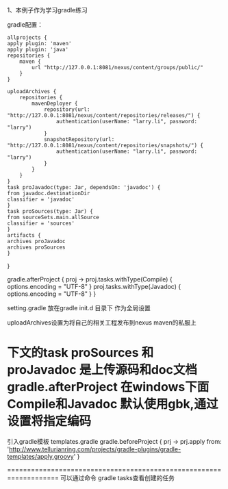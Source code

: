 1、本例子作为学习gradle练习

   gradle配置：

    allprojects {
    apply plugin: 'maven'
    apply plugin: 'java'
    repositories {
        maven {
            url "http://127.0.0.1:8081/nexus/content/groups/public/"
        }
    }

    uploadArchives {
        repositories {
            mavenDeployer {
                repository(url: "http://127.0.0.1:8081/nexus/content/repositories/releases/") {
                    authentication(userName: "larry.li", password: "larry")
                }
                snapshotRepository(url: "http://127.0.0.1:8081/nexus/content/repositories/snapshots/") {
                    authentication(userName: "larry.li", password: "larry")
                }
            }
        }
    }
    task proJavadoc(type: Jar, dependsOn: 'javadoc') {
	from javadoc.destinationDir
	classifier = 'javadoc'
    }
    task proSources(type: Jar) {
	from sourceSets.main.allSource
	classifier = 'sources'
    }
    artifacts {
	archives proJavadoc
	archives proSources
    }
}

gradle.afterProject { proj ->
        proj.tasks.withType(Compile) {
            options.encoding = "UTF-8"
        }
        proj.tasks.withType(Javadoc) {
            options.encoding = "UTF-8"
        }
}

setting.gradle 放在gradle init.d 目录下 作为全局设置


uploadArchives设置为将自己的相关工程发布到nexus maven的私服上

下文的task proSources 和 proJavadoc 是上传源码和doc文档
gradle.afterProject 在windows下面Compile和Javadoc 默认使用gbk,通过设置将指定编码
===============================================================================
引入gradle模板 templates.gradle
gradle.beforeProject { prj ->
    prj.apply from: 'http://www.tellurianring.com/projects/gradle-plugins/gradle-templates/apply.groovy'
}

===================================================================
可以通过命令 gradle tasks查看创建的任务
